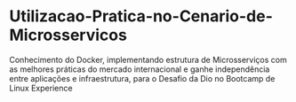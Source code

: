 # Utilizacao-Pratica-no-Cenario-de-Microsservicos
Conhecimento do Docker, implementando estrutura de Microsserviços com as melhores práticas do mercado internacional e ganhe independência entre aplicações e infraestrutura, para o Desafio da Dio no Bootcamp de Linux Experience
